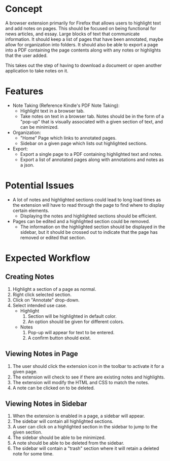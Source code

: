 # Concept
A browser extension primarily for Firefox that allows users to highlight text and add notes on pages. This should be focused on being functional for news articles, and essay. Large blocks of text that communicate information. It should keep a list of pages that have been annotated, maybe allow for organization into folders. It should also be able to export a page into a PDF containing the page contents along with any notes or highlights that the user added.

This takes out the step of having to download a document or open another application to take notes on it.
# Features
- Note Taking (Reference Kindle's PDF Note Taking):
	- Highlight text in a browser tab.
	- Take notes on text in a browser tab. Notes should be in the form of a "pop-up" that is visually associated with a given section of text, and can be minimized.
- Organization:
	- "Home" Page which links to annotated pages.
	- Sidebar on a given page which lists out highlighted sections.
- Export:
	- Export a single page to a PDF containing highlighted text and notes.
	- Export a list of annotated pages along with annotations and notes as a json.
# Potential Issues
- A lot of notes and highlighted sections could lead to long load times as the extension will have to read through the page to find where to display certain elements.
	- Displaying the notes and highlighted sections should be efficient. 
- Pages can be edited and a highlighted section could be removed.
	- The information on the highlighted section should be displayed in the sidebar, but it should be crossed out to indicate that the page has removed or edited that section.
# Expected Workflow
## Creating Notes
1. Highlight a section of a page as normal.
2. Right click selected section.
3. Click on "Annotate" drop-down.
4. Select intended use case.
	- Highlight
		1. Section will be highlighted in default color. 
		2. An option should be given for different colors.
	- Notes
		1. Pop-up will appear for text to be entered.
		2. A confirm button should exist.
## Viewing Notes in Page
1. The user should click the extension icon in the toolbar to activate it for a given page.
2. The extension will check to see if there are existing notes and highlights.
3. The extension will modify the HTML and CSS to match the notes.
4.  A note can be clicked on to be deleted.
## Viewing Notes in Sidebar
1. When the extension is enabled in a page, a sidebar will appear.
2. The sidebar will contain all highlighted sections.
3. A user can click on a highlighted section in the sidebar to jump to the given section.
4. The sidebar should be able to be minimized.
5. A note should be able to be deleted from the sidebar.
6. The sidebar will contain a "trash" section where it will retain a deleted note for some time.